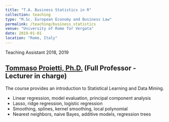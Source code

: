 ```yaml
---
title: "T.A. Business Statistics in R"
collection: teaching
type: "M.Sc. European Economy and Business Law"
permalink: /teaching/business_statistics
venue: "University of Rome Tor Vergata"
date: 2019-01-01
location: "Rome, Italy"
---
```


Teaching Assistant 2018, 2019

## [Tommaso Proietti, Ph.D.](https://economia.uniroma2.it/faculty/12/proietti-tommaso) (Full Professor - Lecturer in charge)

The course provides an introduction to Statistical Learning and Data Mining.

* Linear regression, model evaluation, principal component analysis
* Lasso, ridge regression, logistic regression
* Smoothing, splines, kernel smoothing, local polynomial
* Nearest neighbors, naive Bayes, additive models, regression trees
